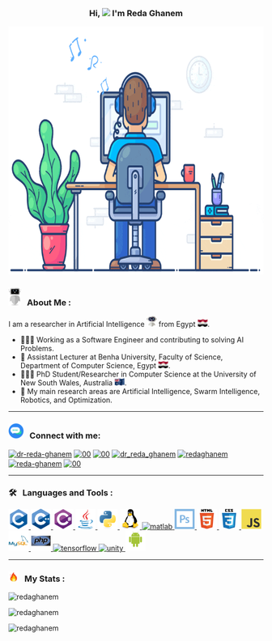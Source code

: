 <!-- 
Author: Reda Ghanem
Date: 26/08/2022
Location: Canberra, Australia 
-->

<p align="center"><img src="https://komarev.com/ghpvc/?username=kakbar&style=flat-square&color=blue" alt=""></p>

<h3 align="center">Hi, <img src="https://media.giphy.com/media/hvRJCLFzcasrR4ia7z/giphy.gif" width="20"> I'm Reda Ghanem
</h3>

<!-- <h1></h1> -->

<!-- <p align="center"><img src="https://media.giphy.com/media/dWesBcTLavkZuG35MI/giphy.gif" width="600" height="300" /></p> -->

<p align="center"><img src="images/focus2.gif" width="740" height="490" /></p>


<!-- <p align="center"><img src="https://media.giphy.com/media/M9gbBd9nbDrOTu1Mqx/giphy.gif" width="100"/></p> -->

<!-- ### :woman_technologist: &nbsp;About Me : -->
### <img src="images/about_me.gif" width="25"> &nbsp; About Me :

I am a researcher in Artificial Intelligence <img src="images/ai.gif" width="20"> from Egypt <img src="images/EG.gif" width="20">.

- 👨🏻‍💻 Working as a Software Engineer and contributing to solving AI Problems.
- 📝 Assistant Lecturer at Benha University, Faculty of Science, Department of Computer Science, Egypt <img src="images/EG.gif" width="20">.
- 👨🏻‍🎓 PhD Student/Researcher in Computer Science at the University of New South Wales, Australia <img src="images/AU.gif" width="20">.
- 🔭 My main research areas are Artificial Intelligence, Swarm Intelligence, Robotics, and Optimization.

---

<!-- ### 📫 Connect with me: -->
### <img src="images/connect_me.gif" width="30">  &nbsp; Connect with me:

<p align="left">
    <a href="https://linkedin.com/in/dr-reda-ghanem" target="_blank"><img align="center"
            src="https://raw.githubusercontent.com/rahuldkjain/github-profile-readme-generator/master/src/images/icons/Social/linked-in-alt.svg"
            alt="dr-reda-ghanem" height="30" width="40" /></a>
    <a href="https://fb.com/00" target="_blank"><img align="center"
            src="https://raw.githubusercontent.com/rahuldkjain/github-profile-readme-generator/master/src/images/icons/Social/facebook.svg"
            alt="00" height="30" width="40" /></a>
    <a href="https://instagram.com/00" target="_blank"><img align="center"
            src="https://raw.githubusercontent.com/rahuldkjain/github-profile-readme-generator/master/src/images/icons/Social/instagram.svg"
            alt="00" height="30" width="40" /></a>
    <a href="https://twitter.com/dr_reda_ghanem" target="_blank"><img align="center"
            src="https://raw.githubusercontent.com/rahuldkjain/github-profile-readme-generator/master/src/images/icons/Social/twitter.svg"
            alt="dr_reda_ghanem" height="30" width="40" /></a>
    <a href="https://www.youtube.com/c/redaghanem" target="_blank"><img align="center"
            src="https://raw.githubusercontent.com/rahuldkjain/github-profile-readme-generator/master/src/images/icons/Social/youtube.svg"
            alt="redaghanem" height="30" width="40" /></a>
    <a href="https://stackoverflow.com/users/reda-ghanem" target="_blank"><img align="center"
            src="https://raw.githubusercontent.com/rahuldkjain/github-profile-readme-generator/master/src/images/icons/Social/stack-overflow.svg"
            alt="reda-ghanem" height="30" width="40" /></a>
    <a href="https://discord.gg/00" target="_blank"><img align="center"
            src="https://raw.githubusercontent.com/rahuldkjain/github-profile-readme-generator/master/src/images/icons/Social/discord.svg"
            alt="00" height="30" width="40" /></a>
</p>

---

### 🛠 &nbsp; Languages and Tools :

<p>
    <a href="https://www.cprogramming.com/" target="_blank" rel="noreferrer"> <img
            src="https://raw.githubusercontent.com/devicons/devicon/master/icons/c/c-original.svg" alt="c" width="40"
            height="40" /> </a>
    <a href="https://www.w3schools.com/cpp/" target="_blank" rel="noreferrer"> <img
            src="https://raw.githubusercontent.com/devicons/devicon/master/icons/cplusplus/cplusplus-original.svg"
            alt="cplusplus" width="40" height="40" /> </a>
    <a href="https://www.w3schools.com/cs/" target="_blank" rel="noreferrer"> <img
            src="https://raw.githubusercontent.com/devicons/devicon/master/icons/csharp/csharp-original.svg"
            alt="csharp" width="40" height="40" /> </a>
    <a href="https://www.java.com" target="_blank" rel="noreferrer">
        <img src="https://raw.githubusercontent.com/devicons/devicon/master/icons/java/java-original.svg" alt="java"
            width="40" height="40" /> </a>
    <a href="https://www.python.org" target="_blank" rel="noreferrer"> <img
            src="https://raw.githubusercontent.com/devicons/devicon/master/icons/python/python-original.svg"
            alt="python" width="40" height="40" /> </a>
    <a href="https://www.linux.org/" target="_blank" rel="noreferrer"> <img
            src="https://raw.githubusercontent.com/devicons/devicon/master/icons/linux/linux-original.svg" alt="linux"
            width="40" height="40" /> </a>
    <a href="https://www.mathworks.com/" target="_blank" rel="noreferrer"> <img
            src="https://upload.wikimedia.org/wikipedia/commons/2/21/Matlab_Logo.png" alt="matlab" width="40"
            height="40" /> </a>
    <a href="https://www.photoshop.com/en" target="_blank" rel="noreferrer"> <img
            src="https://raw.githubusercontent.com/devicons/devicon/master/icons/photoshop/photoshop-line.svg"
            alt="photoshop" width="40" height="40" /> </a>
    <a href="https://www.w3.org/html/" target="_blank"
            rel="noreferrer"> <img
            src="https://raw.githubusercontent.com/devicons/devicon/master/icons/html5/html5-original-wordmark.svg"
            alt="html5" width="40" height="40" /> </a>
    <a href="https://www.w3schools.com/css/" target="_blank" rel="noreferrer"> <img
            src="https://raw.githubusercontent.com/devicons/devicon/master/icons/css3/css3-original-wordmark.svg"
            alt="css3" width="40" height="40" /> </a>
    <a href="https://developer.mozilla.org/en-US/docs/Web/JavaScript" target="_blank" rel="noreferrer"> <img
            src="https://raw.githubusercontent.com/devicons/devicon/master/icons/javascript/javascript-original.svg"
            alt="javascript" width="40" height="40" /> </a>
    <a href="https://www.mysql.com/" target="_blank"
            rel="noreferrer"> <img
            src="https://raw.githubusercontent.com/devicons/devicon/master/icons/mysql/mysql-original-wordmark.svg"
            alt="mysql" width="40" height="40" /> </a> 
    <a href="https://www.php.net" target="_blank" rel="noreferrer"> <img
            src="https://raw.githubusercontent.com/devicons/devicon/master/icons/php/php-original.svg" alt="php"
            width="40" height="40" /> </a>
    <a href="https://www.tensorflow.org" target="_blank" rel="noreferrer"> <img
            src="https://www.vectorlogo.zone/logos/tensorflow/tensorflow-icon.svg" alt="tensorflow" width="40"
            height="40" /> </a>
    <a href="https://unity.com/" target="_blank" rel="noreferrer"> <img
            src="https://www.vectorlogo.zone/logos/unity3d/unity3d-icon.svg" alt="unity" width="40" height="40" /> </a>
    <a href="https://developer.android.com" target="_blank" rel="noreferrer"> <img
            src="https://raw.githubusercontent.com/devicons/devicon/master/icons/android/android-original-wordmark.svg"
            alt="android" width="40" height="40" /> </a>

</p>

---

<!-- ### 🔥 &nbsp; My Stats : -->
### <img src="images/fire1.gif" width="20"> &nbsp; My Stats :

<p style="display: table;"><img
        src="https://github-readme-stats.vercel.app/api?username=redaghanem&show_icons=true&locale=en"
        alt="redaghanem" /></p>

<p style="display: table;"><img src="https://github-readme-streak-stats.herokuapp.com/?user=redaghanem&"
        alt="redaghanem" /></p>

<p style="display: table;"><img
        src="https://github-readme-stats.vercel.app/api/top-langs?username=redaghanem&show_icons=true&locale=en&layout=compact"
        alt="redaghanem" /></p>

